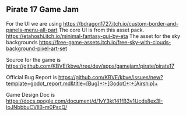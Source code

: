 ## Pirate 17 Game Jam

For the UI we are using 
https://bdragon1727.itch.io/custom-border-and-panels-menu-all-part
The core UI is from this asset pack.
https://etahoshi.itch.io/minimal-fantasy-gui-by-eta
The asset for the sky backgrounds
https://free-game-assets.itch.io/free-sky-with-clouds-background-pixel-art-set

Source for the game is https://github.com/KBVE/kbve/tree/dev/apps/gamejam/pirate/pirate17

Official Bug Report is https://github.com/KBVE/kbve/issues/new?template=godot_report.md&title=[Bug]+:+[Godot]+:+[Airship]+

Game Design Doc is https://docs.google.com/document/d/1vY3kt141fB3v1Ucds8ex3I-loJNbbbuCVllB-m0PscQ/